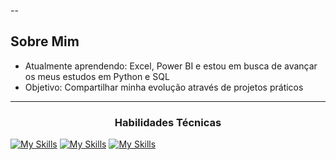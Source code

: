 
--

##  Sobre Mim
-  Atualmente aprendendo: Excel, Power BI e estou em busca de avançar os meus estudos em Python e SQL
-  Objetivo: Compartilhar minha evolução através de projetos práticos

---
  <!-- Ou para títulos -->
<h3 align="center">Habilidades Técnicas</h3>


   
[![My Skills](https://skillicons.dev/icons?i=aws,azure,figma,html,css,git,github,kali,py,linux&perline=3)](https://skillicons.dev)
[![My Skills](https://skillicons.dev/icons?i=sklearn,mysql,matlab,kali,tensorflow,vscode,&perline=3)](https://skillicons.dev)
[![My Skills](https://skillicons.dev/icons?i=linux&perline=3)](https://skillicons.dev)

 
  





